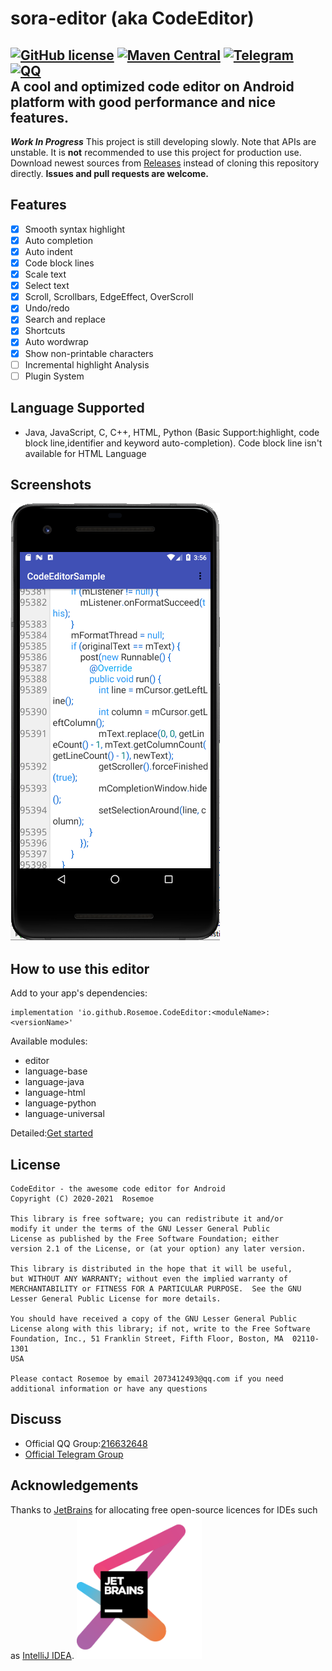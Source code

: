 # sora-editor (aka CodeEditor)
[![GitHub license](https://img.shields.io/github/license/Rosemoe/CodeEditor)](https://github.com/Rosemoe/CodeEditor/blob/main/LICENSE)
[![Maven Central](https://img.shields.io/maven-central/v/io.github.Rosemoe.CodeEditor/editor.svg?label=Maven%20Central)]((https://search.maven.org/search?q=io.github.Rosemoe.CodeEditor%20editor))
[![Telegram](https://img.shields.io/badge/Join-Telegram-blue)](https://t.me/rosemoe_code_editor)
[![QQ](https://img.shields.io/badge/Join-QQ_Group-ff69b4)](https://jq.qq.com/?_wv=1027&k=n68uxQws)   
A cool and optimized code editor on Android platform with good performance and nice features.
--
***Work In Progress*** This project is still developing slowly. Note that APIs are unstable.
It is **not** recommended to use this project for production use.
Download newest sources from [Releases](https://github.com/Rosemoe/CodeEditor/releases) instead of cloning this repository directly.
**Issues and pull requests are welcome.**
## Features
- [x] Smooth syntax highlight
- [x] Auto completion
- [x] Auto indent
- [x] Code block lines
- [x] Scale text
- [x] Select text
- [x] Scroll, Scrollbars, EdgeEffect, OverScroll
- [x] Undo/redo
- [x] Search and replace
- [x] Shortcuts
- [x] Auto wordwrap
- [x] Show non-printable characters
- [ ] Incremental highlight Analysis
- [ ] Plugin System
## Language Supported  
* Java, JavaScript, C, C++, HTML, Python (Basic Support:highlight, code block line,identifier and keyword auto-completion). Code block line isn't available for HTML Language
## Screenshots
![Wordwrap](/images/wordwrap.png)
## How to use this editor  
Add to your app's dependencies:
```Gradle
implementation 'io.github.Rosemoe.CodeEditor:<moduleName>:<versionName>'
```
Available modules:     
* editor 
* language-base
* language-java
* language-html
* language-python
* language-universal

Detailed:[Get started](https://rosemoe.github.io/2021/08/22/editor-get-started/)
## License
```
CodeEditor - the awesome code editor for Android
Copyright (C) 2020-2021  Rosemoe

This library is free software; you can redistribute it and/or
modify it under the terms of the GNU Lesser General Public
License as published by the Free Software Foundation; either
version 2.1 of the License, or (at your option) any later version.

This library is distributed in the hope that it will be useful,
but WITHOUT ANY WARRANTY; without even the implied warranty of
MERCHANTABILITY or FITNESS FOR A PARTICULAR PURPOSE.  See the GNU
Lesser General Public License for more details.

You should have received a copy of the GNU Lesser General Public
License along with this library; if not, write to the Free Software
Foundation, Inc., 51 Franklin Street, Fifth Floor, Boston, MA  02110-1301
USA

Please contact Rosemoe by email 2073412493@qq.com if you need
additional information or have any questions
```
## Discuss
* Official QQ Group:[216632648](https://jq.qq.com/?_wv=1027&k=n68uxQws)
* [Official Telegram Group](https://t.me/rosemoe_code_editor)
## Acknowledgements
Thanks to [JetBrains](https://www.jetbrains.com/?from=CodeEditor) for allocating free open-source licences for IDEs such as [IntelliJ IDEA](https://www.jetbrains.com/idea/?from=CodeEditor).
[<img src=".github/jetbrains-variant-3.png" width="200"/>](https://www.jetbrains.com/?from=CodeEditor)
